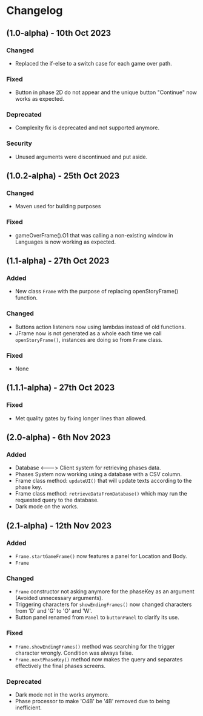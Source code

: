 # Changelog

## (1.0-alpha) - 10th Oct 2023

### Changed
  - Replaced the if-else to a switch case for each game over path.

### Fixed
  - Button in phase 2D do not appear and the unique button "Continue" now works as expected.

### Deprecated
  - Complexity fix is deprecated and not supported anymore.

### Security
  - Unused arguments were discontinued and put aside.

## (1.0.2-alpha) - 25th Oct 2023

### Changed
  - Maven used for building purposes

### Fixed
  - gameOverFrame().O1 that was calling a non-existing window in Languages is now working as expected.

## (1.1-alpha) - 27th Oct 2023

### Added
  - New class `Frame` with the purpose of replacing openStoryFrame() function.

### Changed
  - Buttons action listeners now using lambdas instead of old functions.
  - JFrame now is not generated as a whole each time we call `openStoryFrame()`, instances are doing so from `Frame` class.

### Fixed
  - None

## (1.1.1-alpha) - 27th Oct 2023

### Fixed
  - Met quality gates by fixing longer lines than allowed.

## (2.0-alpha) - 6th Nov 2023

### Added
  - Database <---> Client system for retrieving phases data.
  - Phases System now working using a database with a CSV column.
  - Frame class method: `updateUI()` that will update texts according to the phase key.
  - Frame class method: `retrieveDataFromDatabase()` which may run the requested query to the database.
  - Dark mode on the works.

## (2.1-alpha) - 12th Nov 2023

### Added
  - `Frame.startGameFrame()` now features a panel for Location and Body. 
  - `Frame`
### Changed
  - `Frame` constructor not asking anymore for the phaseKey as an argument (Avoided unnecessary arguments).
  - Triggering characters for `showEndingFrames()` now changed characters from 'D' and 'G' to 'O' and 'W'.
  - Button panel renamed from `Panel` to `buttonPanel` to clarify its use.

### Fixed
  - `Frame.showEndingFrames()` method was searching for the trigger character wrongly. Condition was always false.
  - `Frame.nextPhaseKey()` method now makes the query and separates effectively the final phases screens.

### Deprecated
  - Dark mode not in the works anymore.
  - Phase processor to make 'O4B' be '4B' removed due to being inefficient. 